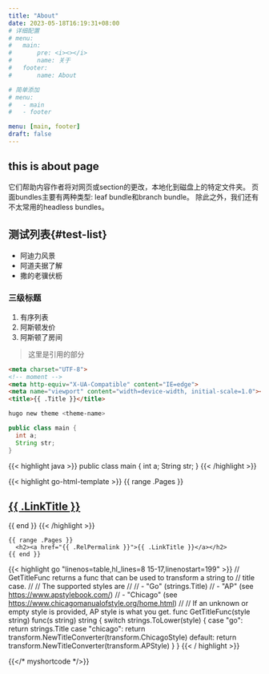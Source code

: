 ```yaml
---
title: "About"
date: 2023-05-18T16:19:31+08:00
# 详细配置
# menu: 
#   main: 
#       pre: <i><></i>
#       name: 关于
#   footer:
#       name: About

# 简单添加
# menu:
#   - main
#   - footer

menu: [main, footer]
draft: false
---
```


## this is about page
它们帮助内容作者将对网页或section的更改，本地化到磁盘上的特定文件夹。 页面bundles主要有两种类型: leaf bundle和branch bundle。 除此之外，我们还有不太常用的headless bundles。

## 测试列表{#test-list}
- 阿迪力风景
- 阿道夫据了解
- 撒的老骥伏枥
### 三级标题
1. 有序列表
2. 阿斯顿发价
3. 阿斯顿了房间

> 这里是引用的部分


```html {linenos=table,hl_lines=[3,"5-6"],linenostart=199}
<meta charset="UTF-8">
<!-- moment -->
<meta http-equiv="X-UA-Compatible" content="IE=edge">
<meta name="viewport" content="width=device-width, initial-scale=1.0"><meta name="viewport" content="width=device-width, initial-scale=1.0">
<title>{{ .Title }}</title>
```

```bash {linenos=false}
hugo new theme <theme-name>
```

```java {linenos=false}
public class main {
  int a;
  String str;
}
```


{{< highlight java >}}
public class main {
  int a;
  String str;
}
{{< /highlight >}}

{{< highlight go-html-template >}}
{{ range .Pages }}
  <h2><a href="{{ .RelPermalink }}">{{ .LinkTitle }}</a></h2>
{{ end }}
{{< /highlight >}}

```go-html-template
{{ range .Pages }}
  <h2><a href="{{ .RelPermalink }}">{{ .LinkTitle }}</a></h2>
{{ end }}
```

{{< highlight go "linenos=table,hl_lines=8 15-17,linenostart=199" >}}
// GetTitleFunc returns a func that can be used to transform a string to
// title case.
//
// The supported styles are
//
// - "Go" (strings.Title)
// - "AP" (see https://www.apstylebook.com/)
// - "Chicago" (see https://www.chicagomanualofstyle.org/home.html)
//
// If an unknown or empty style is provided, AP style is what you get.
func GetTitleFunc(style string) func(s string) string {
  switch strings.ToLower(style) {
  case "go":
    return strings.Title
  case "chicago":
    return transform.NewTitleConverter(transform.ChicagoStyle)
  default:
    return transform.NewTitleConverter(transform.APStyle)
  }
}
{{< / highlight >}}

{{</* myshortcode */>}}
